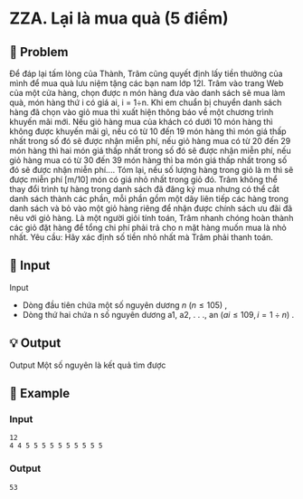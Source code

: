 # ZZA. Lại là mua quà (5 điểm)

## 📖 Problem

Để đáp lại tấm lòng của Thành, Trâm cũng quyết định lấy tiền thưởng của mình để mua quà lưu niệm tặng các bạn nam lớp 12I. Trâm vào trang Web của một cửa hàng, chọn được n món hàng đưa vào danh sách sẽ mua làm quà, món hàng thứ i có giá ai, i = 1÷n. Khi em chuẩn bị chuyển danh sách hàng đã chọn vào giỏ mua thì xuất hiện thông báo về một chương trình khuyến mãi mới. Nếu giỏ hàng mua của khách có dưới 10 món hàng thì không được khuyến mãi gì, nếu có từ 10 đến 19 món hàng thì món giá thấp nhất trong số đó sẽ được nhận miễn phí, nếu giỏ hàng mua có từ 20 đến 29 món hàng thì hai món giá thấp nhất trong số đó sẽ được nhận miễn phí, nếu giỏ hàng mua có từ 30 đến 39 món hàng thì ba món giá thấp nhất trong số đó sẽ được nhận miễn phí.... Tóm lại, nếu số lượng hàng trong giỏ là m thì sẽ được miễn phí [m/10] món có giá nhỏ nhất trong giỏ đó.
Trâm không thể thay đổi trình tự hàng trong danh sách đã đăng ký mua nhưng có thể cắt danh sách thành các phần, mỗi phần gồm một dãy liên tiếp các hàng trong danh sách và bỏ vào một giỏ hàng riêng để nhận được chính sách ưu đãi đã nêu với giỏ hàng. Là một người giỏi tính toán, Trâm nhanh chóng hoàn thành các giỏ đặt hàng để tổng chi phí phải trả cho n mặt hàng muốn mua là nhỏ nhất. Yêu cầu: Hãy xác định số tiền nhỏ nhất mà Trâm phải thanh toán.


## 🧩 Input

Input
+ Dòng đầu tiên chứa một số nguyên dương
$n$
$(n≤105)$
,
+ Dòng thứ hai chứa n số nguyên dương a1, a2, . . ., an
$(ai≤109,i= 1÷n)$
.


## 💡 Output

Output
Một số nguyên là kết quả tìm được


## 🧠 Example

### Input

```text
12
4 4 5 5 5 5 5 5 5 5 5 5
```

### Output

```text
53
```


